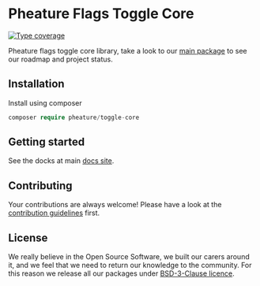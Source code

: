 # Pheature Flags Toggle Core

[![Type coverage][ico-psalm]][link-psalm]

Pheature flags toggle core library, take a look to our [main package]() to see our roadmap and project status.

## Installation

Install using composer

```php
composer require pheature/toggle-core
```

## Getting started

See the docks at main [docs site]().

## Contributing

Your contributions are always welcome! Please have a look at the [contribution guidelines](./CONTRIBUTING.md) first.

## License

We really believe in the Open Source Software, we built our carers around it, and we feel that we need to return our
knowledge to the community. For this reason we release all our packages under [BSD-3-Clause licence](./LICENSE.md). 

[ico-psalm]: https://shepherd.dev/github/feature-flags/toggle-core/coverage.svg
[link-psalm]: https://shepherd.dev/github/feature-flags/toggle-core/coverage.svg
